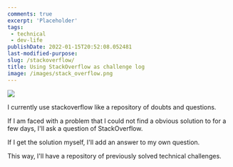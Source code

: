 ```yaml
---
comments: true
excerpt: 'Placeholder' 
tags:
 - technical
 - dev-life
publishDate: 2022-01-15T20:52:08.052481
last-modified-purpose:
slug: /stackoverflow/
title: Using StackOverflow as challenge log
image: /images/stack_overflow.png
---
```

![](/images/stack_overflow.png)

I currently use stackoverflow like a repository of doubts and questions.

If I am faced with a problem that I could not find a obvious solution to for a few days, I'll ask a question of StackOverflow.

If I get the solution myself, I'll add an answer to my own question.

This way, I'll have a repository of previously solved technical challenges.